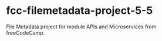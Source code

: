 # fcc-filemetadata-project-5-5
File Metadata project for module APIs and Microservices from freeCodeCamp.
